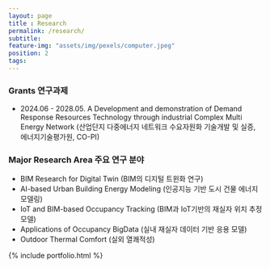 ```yaml
---
layout: page
title : Research
permalink: /research/
subtitle:
feature-img: "assets/img/pexels/computer.jpeg"
position: 2
tags:
---
```


### Grants 연구과제
* 2024.06 - 2028.05. A Development and demonstration of Demand Response Resources Technology through industrial Complex Multi Energy Network (산업단지 다중에너지 네트워크 수요자원화 기술개발 및 실증, 에너지기술평가원, CO-PI)


### Major Research Area 주요 연구 분야
* BIM Research for Digital Twin (BIM의 디지털 트윈화 연구)
* AI-based Urban Building Energy Modeling (인공지능 기반 도시 건물 에너지 모델링)
* IoT and BIM-based Occupancy Tracking (BIM과 IoT기반의 재실자 위치 추정 모델)
* Applications of Occupancy BigData (실내 재실자 데이터 기반 응용 모델)
* Outdoor Thermal Comfort (실외 열쾌적성)



{% include portfolio.html %}
